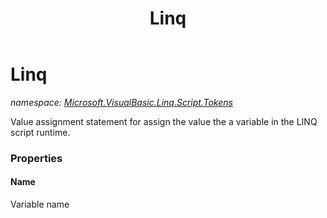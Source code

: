 ﻿---
title: Linq
---

# Linq
_namespace: [Microsoft.VisualBasic.Linq.Script.Tokens](N-Microsoft.VisualBasic.Linq.Script.Tokens.html)_

Value assignment statement for assign the value the a variable in the LINQ script runtime.



### Properties

#### Name
Variable name

